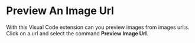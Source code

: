 # Preview An Image Url
With this Visual Code extension can you preview images from images url:s. Click on a url and select the command **Preview Image Url**.